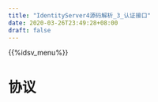 ```yaml
---
title: "IdentityServer4源码解析_3_认证接口"
date: 2020-03-26T23:49:28+08:00
draft: false
---
```

{{%idsv_menu%}}
# 协议

